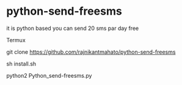 # python-send-freesms
it is python based you can send 20 sms par day free

Termux

git clone https://github.com/rajnikantmahato/python-send-freesms


sh install.sh


python2 Python_send-freesms.py
